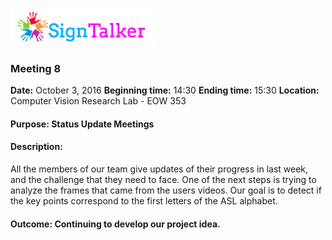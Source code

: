 ![Alt text](images/signtalkerlogo.png)

### Meeting 8

  __Date:__ October 3, 2016
  __Beginning time:__ 14:30
  __Ending time:__ 15:30
  __Location:__ Computer Vision Research Lab - EOW 353 

#### Purpose: Status Update Meetings
#### Description: 

All the members of our team give updates of their progress in last week, and the challenge that they need to face. One of the next steps is trying to analyze the frames that came from the users videos. Our goal is to detect if the key points correspond to the first letters of the ASL alphabet.

#### Outcome: Continuing to develop our project idea.  